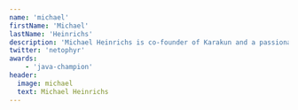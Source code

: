 ```yaml
---
name: 'michael'
firstName: 'Michael'
lastName: 'Heinrichs'
description: 'Michael Heinrichs is co-founder of Karakun and a passionated frontend developer'
twitter: 'netophyr'
awards:
    - 'java-champion'
header:
  image: michael
  text: Michael Heinrichs
---
```

